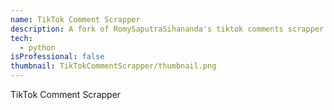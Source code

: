 ```yaml
---
name: TikTok Comment Scrapper
description: A fork of RomySaputraSihananda's tiktok comments scrapper with the purpose of speeding up time for a research project at the University of Guanajuato.
tech: 
  - python
isProfessional: false
thumbnail: TikTokCommentScrapper/thumbnail.png
---
```

TikTok Comment Scrapper